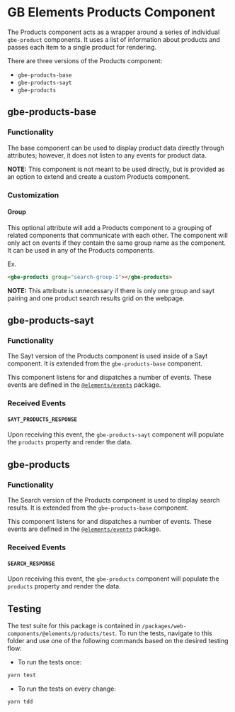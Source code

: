 # GB Elements Products Component

The Products component acts as a wrapper around a series of individual
`gbe-product` components. It uses a list of information about products
and passes each item to a single product for rendering.

There are three versions of the Products component:
- `gbe-products-base`
- `gbe-products-sayt`
- `gbe-products`

## gbe-products-base

### Functionality

The base component can be used to display product data directly through attributes; however, it does not listen to any events for product data.

**NOTE:** This component is not meant to be used directly, but is provided as an option to extend and create a custom Products component.

### Customization

#### Group

This optional attribute will add a Products component to a grouping of related components that communicate with each other. The component will only act on events if they contain the same group name as the component. It can be used in any of the Products components.

Ex.
```html
<gbe-products group="search-group-1"></gbe-products>
```

**NOTE:** This attribute is unnecessary if there is only one group and sayt pairing and one product search results grid on the webpage.

## gbe-products-sayt

### Functionality

The Sayt version of the Products component is used inside of a Sayt component. It is extended from the `gbe-products-base` component.

This component listens for and dispatches a number of events. These events are defined in the [`@elements/events`][elements-events] package.

### Received Events

#### `SAYT_PRODUCTS_RESPONSE`

Upon receiving this event, the `gbe-products-sayt` component will populate the `products` property and render the data.

## gbe-products

### Functionality

The Search version of the Products component is used to display search results. It is extended from the `gbe-products-base` component.

This component listens for and dispatches a number of events. These events are defined in the [`@elements/events`][elements-events] package.

### Received Events

#### `SEARCH_RESPONSE`

Upon receiving this event, the `gbe-products` component will populate the `products` property and render the data.

## Testing

The test suite for this package is contained in `/packages/web-components/@elements/products/test`.
To run the tests, navigate to this folder and use one of the following commands based on the desired testing flow:

- To run the tests once:

 ```sh
yarn test
```

- To run the tests on every change:

```sh
yarn tdd
```

[elements-events]: https://github.com/groupby/elements-events
